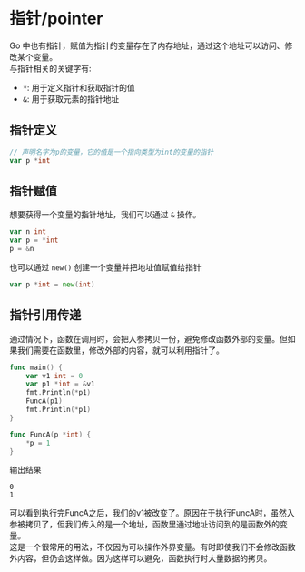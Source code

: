 # 指针/pointer
Go 中也有指针，赋值为指针的变量存在了内存地址，通过这个地址可以访问、修改某个变量。        
与指针相关的关键字有:
 - `*`: 用于定义指针和获取指针的值
 - `&`: 用于获取元素的指针地址


 ## 指针定义
 ```go
 // 声明名字为p的变量，它的值是一个指向类型为int的变量的指针
 var p *int
```

## 指针赋值
想要获得一个变量的指针地址，我们可以通过 `&` 操作。
```go
var n int
var p = *int
p = &n
```
也可以通过 `new()` 创建一个变量并把地址值赋值给指针
```go
var p *int = new(int)
```

## 指针引用传递
通过情况下，函数在调用时，会把入参拷贝一份，避免修改函数外部的变量。但如果我们需要在函数里，修改外部的内容，就可以利用指针了。
```go
func main() {
	var v1 int = 0
	var p1 *int = &v1
	fmt.Println(*p1)
	FuncA(p1)
	fmt.Println(*p1)
}

func FuncA(p *int) {
	*p = 1
}
```
输出结果
```
0
1
```
可以看到执行完FuncA之后，我们的v1被改变了。原因在于执行FuncA时，虽然入参被拷贝了，但我们传入的是一个地址，函数里通过地址访问到的是函数外的变量。         
这是一个很常用的用法，不仅因为可以操作外界变量。有时即使我们不会修改函数外内容，但仍会这样做。因为这样可以避免，函数执行时大量数据的拷贝。